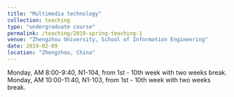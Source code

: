 ```yaml
---
title: "Multimedia technology"
collection: teaching
type: "undergraduate course"
permalink: /teaching/2019-spring-teaching-1
venue: "Zhengzhou University, School of Information Engineering"
date: 2019-02-09
location: "Zhengzhou, China"
---
```


Monday, AM 8:00-9:40, N1-104, from 1st - 10th week with two weeks break.
Monday, AM 10:00-11:40, N1-103, from 1st - 10th week with two weeks break.